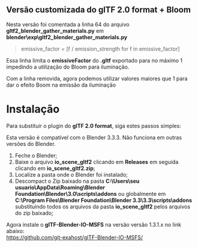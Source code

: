 ## Versão customizada do glTF 2.0 format + Bloom

Nesta versão foi comentada a linha 64 do arquivo **gltf2_blender_gather_materials.py** em **blender\exp\gltf2_blender_gather_materials.py**

>emissive_factor = [f / emission_strength for f in emissive_factor]

Essa linha limita o **emissiveFactor** do **.gltf** exportado para no máximo 1 impedindo a utilização do Bloom para iluminação.

Com a linha removida, agora podemos utilizar valores maiores que 1 para dar o efeito Boom na emissão da iluminação

# Instalação

Para substituir o plugin do **glTF 2.0 format**, siga estes passos simples:

Esta versão é compatível com o Blender 3.3.3. Não funciona em outras versões do Blender.

1. Feche o Blender;
2. Baixe o arquivo **io_scene_gltf2** clicando em **Releases** em seguida clicando em **io_scene_gltf2.zip**;
3. Localize a pasta onde o Blender foi instalado;
4. Descompact o Zip baixado na pasta **C:\Users\seu usuario\AppData\Roaming\Blender Foundation\Blender\3.0\scripts\addons** ou globalmente em **C:\Program Files\Blender Foundation\Blender 3.3\3.3\scripts\addons** substituindo todos os arquivos da pasta **io_scene_gltf2** pelos arquivos do zip baixado;

Agora instale o **glTF-Blender-IO-MSFS** na versão versão 1.3.1.x no link abaixo:<br>
https://github.com/git-exahost/glTF-Blender-IO-MSFS/

